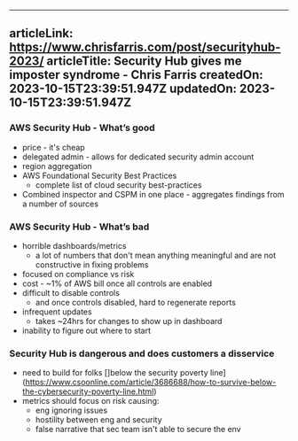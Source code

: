 -----------------------
articleLink: https://www.chrisfarris.com/post/securityhub-2023/
articleTitle: Security Hub gives me imposter syndrome - Chris Farris
createdOn: 2023-10-15T23:39:51.947Z
updatedOn: 2023-10-15T23:39:51.947Z
-----------------------

### AWS Security Hub - What’s good
- price - it's cheap
- delegated admin - allows for dedicated security admin account
- region aggregation
- AWS Foundational Security Best Practices
  - complete list of cloud security best-practices
- Combined inspector and CSPM in one place - aggregates findings from a number of sources

### AWS Security Hub - What’s bad
- horrible dashboards/metrics
  - a lot of numbers that don't mean anything meaningful and are not constructive in fixing problems
- focused on compliance vs risk
- cost - ~1% of AWS bill once all controls are enabled
- difficult to disable controls
  - and once controls disabled, hard to regenerate reports
- infrequent updates
  - takes ~24hrs for changes to show up in dashboard
- inability to figure out where to start

### Security Hub is dangerous and does customers a disservice
- need to build for folks []below the security poverty line](https://www.csoonline.com/article/3686688/how-to-survive-below-the-cybersecurity-poverty-line.html)
- metrics should focus on risk causing:
  - eng ignoring issues
  - hostility between eng and security
  - false narrative that sec team isn't able to secure the env

  